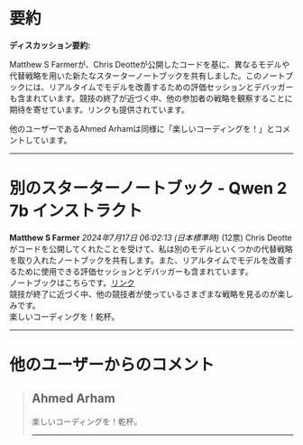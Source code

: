 # 要約 
**ディスカッション要約:**

Matthew S Farmerが、Chris Deotteが公開したコードを基に、異なるモデルや代替戦略を用いた新たなスターターノートブックを共有しました。このノートブックには、リアルタイムでモデルを改善するための評価セッションとデバッガーも含まれています。競技の終了が近づく中、他の参加者の戦略を観察することに期待を寄せています。リンクも提供されています。

他のユーザーであるAhmed Arhamは同様に「楽しいコーディングを！」とコメントしています。

---
# 別のスターターノートブック - Qwen 2 7b インストラクト
**Matthew S Farmer** *2024年7月17日 06:02:13 (日本標準時)* (12票)
Chris Deotteがコードを公開してくれたことを受けて、私は別のモデルといくつかの代替戦略を取り入れたノートブックを共有します。また、リアルタイムでモデルを改善するために使用できる評価セッションとデバッガーも含まれています。  
ノートブックはこちらです。[リンク](https://www.kaggle.com/code/matthewsfarmer/llm-20q-starter-notebook-2-0)  
競技が終了に近づく中、他の競技者が使っているさまざまな戦略を見るのが楽しみです。  
楽しいコーディングを！乾杯。

---
# 他のユーザーからのコメント
> ## Ahmed Arham
> 
> 楽しいコーディングを！乾杯。  
> 
> ---
